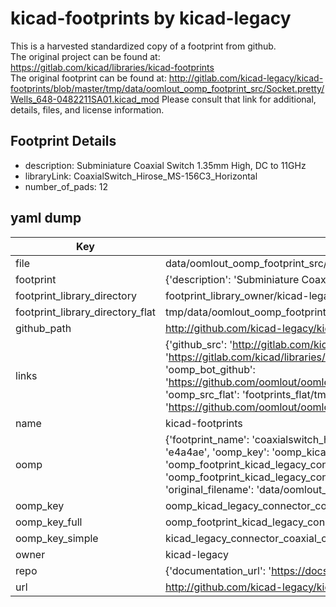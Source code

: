 # kicad-footprints by kicad-legacy  
This is a harvested standardized copy of a footprint from github.  
The original project can be found at:  
https://gitlab.com/kicad/libraries/kicad-footprints  
The original footprint can be found at:
http://gitlab.com/kicad-legacy/kicad-footprints/blob/master/tmp/data/oomlout_oomp_footprint_src/Socket.pretty/Wells_648-0482211SA01.kicad_mod
Please consult that link for additional, details, files, and license information.  
## Footprint Details
* description: Subminiature Coaxial Switch 1.35mm High, DC to 11GHz  
* libraryLink: CoaxialSwitch_Hirose_MS-156C3_Horizontal  
* number_of_pads: 12  
## yaml dump  
| Key | Value |  
| --- | --- |  
| file | data/oomlout_oomp_footprint_src/kicad-footprints/Connector_Coaxial.pretty/CoaxialSwitch_Hirose_MS-156C3_Horizontal.kicad_mod |  
| footprint | {'description': 'Subminiature Coaxial Switch 1.35mm High, DC to 11GHz', 'libraryLink': 'CoaxialSwitch_Hirose_MS-156C3_Horizontal', 'number_of_pads': 12} |  
| footprint_library_directory | footprint_library_owner/kicad-legacy_kicad-footprints |  
| footprint_library_directory_flat | tmp/data/oomlout_oomp_footprint_src/footprints_flat/kicad_legacy_connector_coaxial_coaxialswitch_hirose_ms_156c3_horizontal/working |  
| github_path | http://github.com/kicad-legacy/kicad-footprints/blob/master/tmp/data/oomlout_oomp_footprint_src/Connector_Coaxial.pretty/CoaxialSwitch_Hirose_MS-156C3_Horizontal.kicad_mod |  
| links | {'github_src': 'http://gitlab.com/kicad-legacy/kicad-footprints/blob/master/tmp/data/oomlout_oomp_footprint_src/Socket.pretty/Wells_648-0482211SA01.kicad_mod', 'github_src_repo': 'https://gitlab.com/kicad/libraries/kicad-footprints', 'oomp_bot': 'tmp/data/oomlout_oomp_footprint_src/footprints/kicad_legacy_connector_coaxial_coaxialswitch_hirose_ms_156c3_horizontal/working', 'oomp_bot_github': 'https://github.com/oomlout/oomlout_oomp_footprint_bot/tree/main/tmp/data/oomlout_oomp_footprint_src/footprints/kicad_legacy_connector_coaxial_coaxialswitch_hirose_ms_156c3_horizontal/working', 'oomp_src_flat': 'footprints_flat/tmp/data/oomlout_oomp_footprint_src/footprints_flat/kicad_legacy_connector_coaxial_coaxialswitch_hirose_ms_156c3_horizontal/working', 'oomp_src_flat_github': 'https://github.com/oomlout/oomlout_oomp_footprint_src/tree/main/tmp/data/oomlout_oomp_footprint_src/footprints_flat/kicad_legacy_connector_coaxial_coaxialswitch_hirose_ms_156c3_horizontal/working'} |  
| name | kicad-footprints |  
| oomp | {'footprint_name': 'coaxialswitch_hirose_ms_156c3_horizontal', 'library_name': 'connector_coaxial', 'md5': 'e4a4aed993ce50d4191fda2e29aba114', 'md5_10': 'e4a4aed993', 'md5_5': 'e4a4a', 'md5_6': 'e4a4ae', 'oomp_key': 'oomp_kicad_legacy_connector_coaxial_coaxialswitch_hirose_ms_156c3_horizontal', 'oomp_key_extra': 'oomp_footprint_kicad_legacy_connector_coaxial_coaxialswitch_hirose_ms_156c3_horizontal', 'oomp_key_full': 'oomp_footprint_kicad_legacy_connector_coaxial_coaxialswitch_hirose_ms_156c3_horizontal_e4a4ae', 'oomp_key_simple': 'kicad_legacy_connector_coaxial_coaxialswitch_hirose_ms_156c3_horizontal', 'original_filename': 'data/oomlout_oomp_footprint_src/kicad-footprints/Connector_Coaxial.pretty/CoaxialSwitch_Hirose_MS-156C3_Horizontal.kicad_mod', 'owner_name': 'kicad_legacy'} |  
| oomp_key | oomp_kicad_legacy_connector_coaxial_coaxialswitch_hirose_ms_156c3_horizontal |  
| oomp_key_full | oomp_footprint_kicad_legacy_connector_coaxial_coaxialswitch_hirose_ms_156c3_horizontal |  
| oomp_key_simple | kicad_legacy_connector_coaxial_coaxialswitch_hirose_ms_156c3_horizontal |  
| owner | kicad-legacy |  
| repo | {'documentation_url': 'https://docs.github.com/rest/repos/repos#get-a-repository', 'message': 'Not Found'} |  
| url | http://github.com/kicad-legacy/kicad-footprints |  

